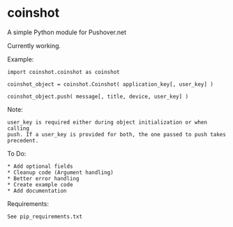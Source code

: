 coinshot
========

A simple Python module for Pushover.net

Currently working.

Example:

    import coinshot.coinshot as coinshot

    coinshot_object = coinshot.Coinshot( application_key[, user_key] )

    coinshot_object.push( message[, title, device, user_key] )

Note:

    user_key is required either during object initialization or when calling
    push. If a user_key is provided for both, the one passed to push takes
    precedent.

To Do:

    * Add optional fields
    * Cleanup code (Argument handling)
    * Better error handling
    * Create example code
    * Add documentation

Requirements:

    See pip_requirements.txt

